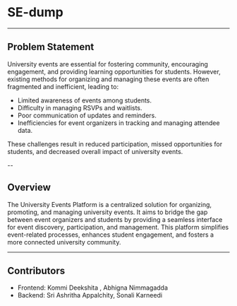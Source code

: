 # SE-dump



---

## Problem Statement
University events are essential for fostering community, encouraging engagement, and providing learning opportunities for students. However, existing methods for organizing and managing these events are often fragmented and inefficient, leading to:

- Limited awareness of events among students.
- Difficulty in managing RSVPs and waitlists.
- Poor communication of updates and reminders.
- Inefficiencies for event organizers in tracking and managing attendee data.

These challenges result in reduced participation, missed opportunities for students, and decreased overall impact of university events.

--


## Overview
The University Events Platform is a centralized solution for organizing, promoting, and managing university events. It aims to bridge the gap between event organizers and students by providing a seamless interface for event discovery, participation, and management. This platform simplifies event-related processes, enhances student engagement, and fosters a more connected university community.


---


## Contributors
- Frontend: Kommi Deekshita , Abhigna Nimmagadda
- Backend: Sri Ashritha Appalchity, Sonali Karneedi
